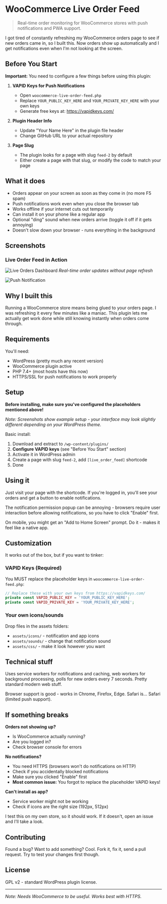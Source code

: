 # WooCommerce Live Order Feed

> Real-time order monitoring for WooCommerce stores with push notifications and PWA support.

I got tired of constantly refreshing my WooCommerce orders page to see if new orders came in, so I built this. Now orders show up automatically and I get notifications even when I'm not looking at the screen.

## Before You Start

**Important:** You need to configure a few things before using this plugin:

1. **VAPID Keys for Push Notifications**
   - Open `woocommerce-live-order-feed.php`
   - Replace `YOUR_PUBLIC_KEY_HERE` and `YOUR_PRIVATE_KEY_HERE` with your own keys
   - Generate free keys at: https://vapidkeys.com/

2. **Plugin Header Info** 
   - Update "Your Name Here" in the plugin file header
   - Change GitHub URL to your actual repository

3. **Page Slug**
   - The plugin looks for a page with slug `feed-2` by default
   - Either create a page with that slug, or modify the code to match your page

## What it does

- Orders appear on your screen as soon as they come in (no more F5 spam)
- Push notifications work even when you close the browser tab
- Works offline if your internet cuts out temporarily  
- Can install it on your phone like a regular app
- Optional "ding" sound when new orders arrive (toggle it off if it gets annoying)
- Doesn't slow down your browser - runs everything in the background

## Screenshots

### Live Order Feed in Action
![Live Orders Dashboard](screenshots/screenshot_pc.png)
*Real-time order updates without page refresh*

![Push Notification](screenshots/screenshot_mobile.png)

## Why I built this

Running a WooCommerce store means being glued to your orders page. I was refreshing it every few minutes like a maniac. This plugin lets me actually get work done while still knowing instantly when orders come through.

## Requirements

You'll need:
- WordPress (pretty much any recent version)
- WooCommerce plugin active
- PHP 7.4+ (most hosts have this now)
- HTTPS/SSL for push notifications to work properly

## Setup

**Before installing, make sure you've configured the placeholders mentioned above!**

*Note: Screenshots show example setup - your interface may look slightly different depending on your WordPress theme.*

Basic install:
1. Download and extract to `/wp-content/plugins/`
2. **Configure VAPID keys** (see "Before You Start" section)
3. Activate it in WordPress admin
4. Create a page with slug `feed-2`, add `[live_order_feed]` shortcode
5. Done

## Using it

Just visit your page with the shortcode. If you're logged in, you'll see your orders and get a button to enable notifications. 

The notification permission popup can be annoying - browsers require user interaction before allowing notifications, so you have to click "Enable" first.

On mobile, you might get an "Add to Home Screen" prompt. Do it - makes it feel like a native app.

## Customization

It works out of the box, but if you want to tinker:

### VAPID Keys (Required)
You MUST replace the placeholder keys in `woocommerce-live-order-feed.php`:
```php
// Replace these with your own keys from https://vapidkeys.com/
private const VAPID_PUBLIC_KEY = 'YOUR_PUBLIC_KEY_HERE';
private const VAPID_PRIVATE_KEY = 'YOUR_PRIVATE_KEY_HERE';
```

### Your own icons/sounds
Drop files in the assets folders:
- `assets/icons/` - notification and app icons  
- `assets/sounds/` - change that notification sound
- `assets/css/` - make it look however you want

## Technical stuff

Uses service workers for notifications and caching, web workers for background processing, polls for new orders every 7 seconds. Pretty standard modern web stuff.

Browser support is good - works in Chrome, Firefox, Edge. Safari is... Safari (limited push support).

## If something breaks

**Orders not showing up?**
- Is WooCommerce actually running?
- Are you logged in?
- Check browser console for errors

**No notifications?**
- You need HTTPS (browsers won't do notifications on HTTP)
- Check if you accidentally blocked notifications
- Make sure you clicked "Enable" first
- **Most common issue:** You forgot to replace the placeholder VAPID keys!

**Can't install as app?**
- Service worker might not be working
- Check if icons are the right size (192px, 512px)

I test this on my own store, so it should work. If it doesn't, open an issue and I'll take a look.

## Contributing

Found a bug? Want to add something? Cool. Fork it, fix it, send a pull request. Try to test your changes first though.

## License

GPL v2 - standard WordPress plugin license.

---

*Note: Needs WooCommerce to be useful. Works best with HTTPS.*
